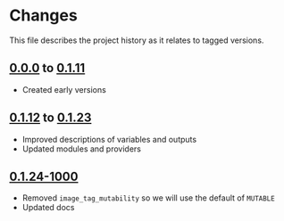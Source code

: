 # Changes
This file describes the project history as it relates to tagged versions.

## [0.0.0](.) to [0.1.11](.)
- Created early versions

## [0.1.12](.) to [0.1.23](.)
- Improved descriptions of variables and outputs
- Updated modules and providers

## [0.1.24-1000](.)
- Removed `image_tag_mutability` so we will use the default of `MUTABLE`
- Updated docs
